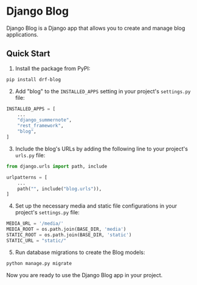# Django Blog

Django Blog is a Django app that allows you to create and manage blog applications.

## Quick Start

1. Install the package from PyPI:

```bash
pip install drf-blog
```

2. Add "blog" to the `INSTALLED_APPS` setting in your project's `settings.py` file:

```python
INSTALLED_APPS = [
    ...
    "django_summernote",
    "rest_framework",
    "blog",
]
```


3. Include the blog's URLs by adding the following line to your project's `urls.py` file:

```python
from django.urls import path, include

urlpatterns = [
    ...
    path("", include("blog.urls")),
]
```

4. Set up the necessary media and static file configurations in your project's `settings.py` file:

```python
MEDIA_URL = '/media/'
MEDIA_ROOT = os.path.join(BASE_DIR, 'media')
STATIC_ROOT = os.path.join(BASE_DIR, 'static')
STATIC_URL = "static/"
```

5. Run database migrations to create the Blog models:

```bash
python manage.py migrate
```

Now you are ready to use the Django Blog app in your project.